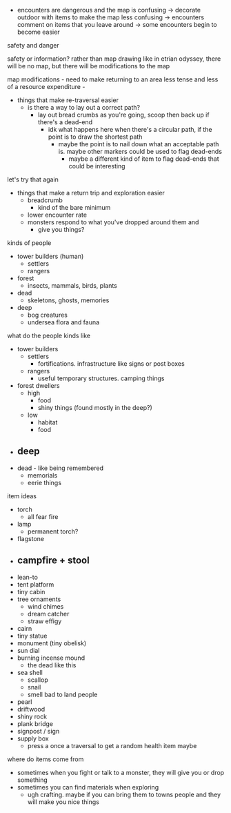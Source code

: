 - encounters are dangerous and the map is confusing
-> decorate outdoor with items to make the map less confusing
-> encounters comment on items that you leave around
-> some encounters begin to become easier


safety and danger

safety or information?
rather than map drawing like in etrian odyssey, there will be no map, but there will be modifications to the map

map modifications
	- need to make returning to an area less tense and less of a resource expenditure 
	- 


- things that make re-traversal easier
	- is there a way to lay out a correct path?
		- lay out bread crumbs as you're going, scoop then back up if there's a dead-end
			- idk what happens here when there's a circular path, if the point is to draw the shortest path
				- maybe the point is to nail down what an acceptable path is. maybe other markers could be used to flag dead-ends
					- maybe a different kind of item to flag dead-ends that could be interesting


let's try that again
- things that make a return trip and exploration easier
	- breadcrumb
		- kind of the bare minimum
	- lower encounter rate
	- monsters respond to what you've dropped around them and 
		- give you things?

kinds of people
- tower builders (human)
	- settlers
	- rangers
- forest
	- insects, mammals, birds, plants
- dead
	- skeletons, ghosts, memories
- deep
	- bog creatures
	- undersea flora and fauna

what do the people kinds like
- tower builders
	- settlers
		- fortifications. infrastructure like signs or post boxes
	- rangers
		- useful temporary structures. camping things
- forest dwellers
	- high
		- food
		- shiny things (found mostly in the deep?)
	- low
		- habitat
		- food
- deep
	- 
- dead - like being remembered
	- memorials
	- eerie things

item ideas
- torch
	- all fear fire
- lamp
	- permanent torch?
- flagstone
- campfire + stool
	- 
- lean-to
- tent platform
- tiny cabin
- tree ornaments
	- wind chimes
	- dream catcher
	- straw effigy
- cairn
- tiny statue
- monument (tiny obelisk)
- sun dial
- burning incense mound
	- the dead like this
- sea shell
	- scallop
	- snail
	- smell bad to land people
- pearl
- driftwood
- shiny rock
- plank bridge
- signpost / sign
- supply box
	- press a once a traversal to get a random health item maybe


where do items come from
- sometimes when you fight or talk to a monster, they will give you or drop something
- sometimes you can find materials when exploring
	- ugh crafting. maybe if you can bring them to towns people and they will make you nice things
